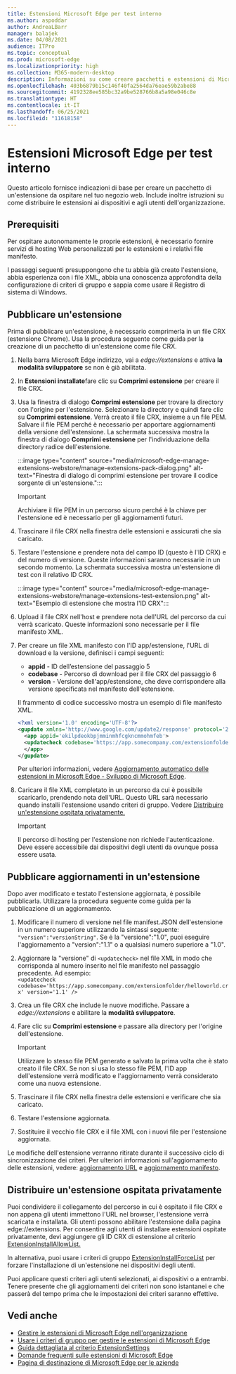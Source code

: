 ```yaml
---
title: Estensioni Microsoft Edge per test interno
ms.author: aspoddar
author: AndreaLBarr
manager: balajek
ms.date: 04/08/2021
audience: ITPro
ms.topic: conceptual
ms.prod: microsoft-edge
ms.localizationpriority: high
ms.collection: M365-modern-desktop
description: Informazioni su come creare pacchetti e estensioni di Microsoft Edge per test interno nell'organizzazione.
ms.openlocfilehash: 403b6879b15c146f40fa2564da76eae59b2abe88
ms.sourcegitcommit: 4192328ee585bc32a9be528766b8a5a98e046c8e
ms.translationtype: HT
ms.contentlocale: it-IT
ms.lasthandoff: 06/25/2021
ms.locfileid: "11618158"
---
```

# <a name="self-host-microsoft-edge-extensions"></a>Estensioni Microsoft Edge per test interno

Questo articolo fornisce indicazioni di base per creare un pacchetto di un'estensione da ospitare nel tuo negozio web. Include inoltre istruzioni su come distribuire le estensioni ai dispositivi e agli utenti dell'organizzazione.

## <a name="prerequisites"></a>Prerequisiti

Per ospitare autonomamente le proprie estensioni, è necessario fornire servizi di hosting Web personalizzati per le estensioni e i relativi file manifesto.

 I passaggi seguenti presuppongono che tu abbia già creato l'estensione, abbia esperienza con i file XML, abbia una conoscenza approfondita della configurazione di criteri di gruppo e sappia come usare il Registro di sistema di Windows.

## <a name="publish-an-extension"></a>Pubblicare un'estensione

Prima di pubblicare un'estensione, è necessario comprimerla in un file CRX (estensione Chrome). Usa la procedura seguente come guida per la creazione di un pacchetto di un'estensione come file CRX.

1. Nella barra Microsoft Edge indirizzo, vai a *edge://extensions* e attiva **la modalità sviluppatore** se non è già abilitata.
2. In **Estensioni installate**fare clic su **Comprimi estensione** per creare il file CRX.
3. Usa la finestra di dialogo **Comprimi estensione** per trovare la directory con l'origine per l'estensione. Selezionare la directory e quindi fare clic su **Comprimi estensione**.  Verrà creato il file CRX, insieme a un file PEM. Salvare il file PEM perché è necessario per apportare aggiornamenti della versione dell'estensione. La schermata successiva mostra la finestra di dialogo **Comprimi estensione** per l'individuazione della directory radice dell'estensione.

   :::image type="content" source="media/microsoft-edge-manage-extensions-webstore/manage-extensions-pack-dialog.png" alt-text="Finestra di dialogo di comprimi estensione per trovare il codice sorgente di un'estensione.":::

   > [!IMPORTANT]
   > Archiviare il file PEM in un percorso sicuro perché è la chiave per l'estensione ed è necessario per gli aggiornamenti futuri.

4. Trascinare il file CRX nella finestra delle estensioni e assicurati che sia caricato.
5. Testare l'estensione e prendere nota del campo ID (questo è l'ID CRX) e del numero di versione. Queste informazioni saranno necessarie in un secondo momento. La schermata successiva mostra un'estensione di test con il relativo ID CRX.

   :::image type="content" source="media/microsoft-edge-manage-extensions-webstore/manage-extensions-test-extension.png" alt-text="Esempio di estensione che mostra l'ID CRX":::

6. Upload il file CRX nell'host e prendere nota dell'URL del percorso da cui verrà scaricato. Queste informazioni sono necessarie per il file manifesto XML.
7. Per creare un file XML manifesto con l'ID app/estensione, l'URL di download e la versione, definisci i campi seguenti:  

   - **appid** - ID dell’estensione del passaggio 5
   - **codebase** - Percorso di download per il file CRX del passaggio 6
   - **version** - Versione dell'app/estensione, che deve corrispondere alla versione specificata nel manifesto dell'estensione.

   Il frammento di codice successivo mostra un esempio di file manifesto XML.

   ```xml
   <?xml version='1.0' encoding='UTF-8'?> 
   <gupdate xmlns='http://www.google.com/update2/response' protocol='2.0'> 
     <app appid='ekilpdeokbpjmminmhfcgkncmmohmfeb'> 
     <updatecheck codebase='https://app.somecompany.com/extensionfolder/helloworld.crx' version='1.0' /> 
     </app> 
   </gupdate> 
   ```

   Per ulteriori informazioni, vedere [Aggiornamento automatico delle estensioni in Microsoft Edge - Sviluppo di Microsoft Edge](/microsoft-edge/extensions-chromium/enterprise/auto-update).

8. Caricare il file XML completato in un percorso da cui è possibile scaricarlo, prendendo nota dell'URL. Questo URL sarà necessario quando installi l'estensione usando criteri di gruppo. Vedere [Distribuire un'estensione ospitata privatamente.](#distribute-a-privately-hosted-extension)

   > [!IMPORTANT]
   > Il percorso di hosting per l'estensione non richiede l'autenticazione. Deve essere accessibile dai dispositivi degli utenti da ovunque possa essere usata.

## <a name="publish-updates-to-an-extension"></a>Pubblicare aggiornamenti in un'estensione

Dopo aver modificato e testato l'estensione aggiornata, ė possibile pubblicarla. Utilizzare la procedura seguente come guida per la pubblicazione di un aggiornamento.

1. Modificare il numero di versione nel file manifest.JSON dell'estensione in un numero superiore utilizzando la sintassi seguente: `"version":"versionString"`. Se ė la "versione":"1.0", puoi eseguire l'aggiornamento a "version":"1.1" o a qualsiasi numero superiore a "1.0".
2. Aggiornare la "versione" di `<updatecheck>` nel file XML in modo che corrisponda al numero inserito nel file manifesto nel passaggio precedente. Ad esempio:<br>`<updatecheck codebase='https://app.somecompany.com/extensionfolder/helloworld.crx' version='1.1' />`
3. Crea un file CRX che include le nuove modifiche. Passare a *edge://extensions* e abilitare la **modalità sviluppatore**.
4. Fare clic su **Comprimi estensione** e passare alla directory per l'origine dell'estensione.

   > [!IMPORTANT]
   > Utilizzare lo stesso file PEM generato e salvato la prima volta che è stato creato il file CRX. Se non si usa lo stesso file PEM, l'ID app dell'estensione verrà modificato e l'aggiornamento verrà considerato come una nuova estensione.

5. Trascinare il file CRX nella finestra delle estensioni e verificare che sia caricato.
6. Testare l'estensione aggiornata.
7. Sostituire il vecchio file CRX e il file XML con i nuovi file per l'estensione aggiornata.

Le modifiche dell'estensione verranno ritirate durante il successivo ciclo di sincronizzazione dei criteri. Per ulteriori informazioni sull'aggiornamento delle estensioni, vedere: [aggiornamento URL](/microsoft-edge/extensions-chromium/enterprise/auto-update#update-url) e [aggiornamento manifesto](/microsoft-edge/extensions-chromium/enterprise/auto-update#updated-manifest).

## <a name="distribute-a-privately-hosted-extension"></a>Distribuire un'estensione ospitata privatamente

Puoi condividere il collegamento del percorso in cui è ospitato il file CRX e non appena gli utenti immettono l'URL nel browser, l'estensione verrà scaricata e installata. Gli utenti possono abilitare l'estensione dalla pagina edge://extensions. Per consentire agli utenti di installare estensioni ospitate privatamente, devi aggiungere gli ID CRX di estensione al criterio [ExtensionInstallAllowList.](/deployedge/microsoft-edge-policies#extensioninstallallowlist)

In alternativa, puoi usare i criteri di gruppo [ExtensionInstallForceList](/deployedge/microsoft-edge-manage-extensions-policies#force-install-an-extension) per forzare l'installazione di un'estensione nei dispositivi degli utenti.

Puoi applicare questi criteri agli utenti selezionati, ai dispositivi o a entrambi. Tenere presente che gli aggiornamenti dei criteri non sono istantanei e che passerà del tempo prima che le impostazioni dei criteri saranno effettive.

## <a name="see-also"></a>Vedi anche

- [Gestire le estensioni di Microsoft Edge nell'organizzazione](microsoft-edge-manage-extensions.md)
- [Usare i criteri di gruppo per gestire le estensioni di Microsoft Edge](microsoft-edge-manage-extensions-policies.md)
- [Guida dettagliata al criterio ExtensionSettings](microsoft-edge-manage-extensions-ref-guide.md)
- [Domande frequenti sulle estensioni di Microsoft Edge](microsoft-edge-manage-extensions-faq.md)
- [Pagina di destinazione di Microsoft Edge per le aziende](https://aka.ms/EdgeEnterprise)
